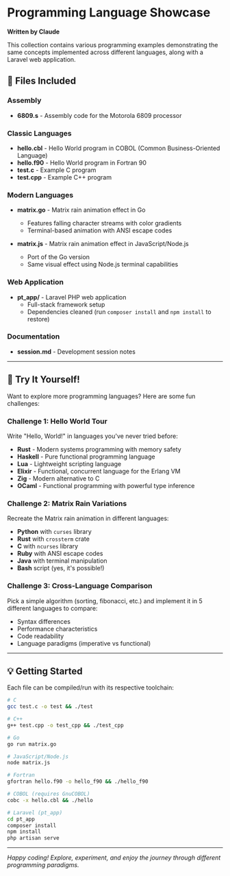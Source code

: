 # Programming Language Showcase

**Written by Claude**

This collection contains various programming examples demonstrating the same concepts implemented across different languages, along with a Laravel web application.

## 📁 Files Included

### Assembly
- **6809.s** - Assembly code for the Motorola 6809 processor

### Classic Languages
- **hello.cbl** - Hello World program in COBOL (Common Business-Oriented Language)
- **hello.f90** - Hello World program in Fortran 90
- **test.c** - Example C program
- **test.cpp** - Example C++ program

### Modern Languages
- **matrix.go** - Matrix rain animation effect in Go
  - Features falling character streams with color gradients
  - Terminal-based animation with ANSI escape codes

- **matrix.js** - Matrix rain animation effect in JavaScript/Node.js
  - Port of the Go version
  - Same visual effect using Node.js terminal capabilities

### Web Application
- **pt_app/** - Laravel PHP web application
  - Full-stack framework setup
  - Dependencies cleaned (run `composer install` and `npm install` to restore)

### Documentation
- **session.md** - Development session notes

---

## 🚀 Try It Yourself!

Want to explore more programming languages? Here are some fun challenges:

### Challenge 1: Hello World Tour
Write "Hello, World!" in languages you've never tried before:
- **Rust** - Modern systems programming with memory safety
- **Haskell** - Pure functional programming language
- **Lua** - Lightweight scripting language
- **Elixir** - Functional, concurrent language for the Erlang VM
- **Zig** - Modern alternative to C
- **OCaml** - Functional programming with powerful type inference

### Challenge 2: Matrix Rain Variations
Recreate the Matrix rain animation in different languages:
- **Python** with `curses` library
- **Rust** with `crossterm` crate
- **C** with `ncurses` library
- **Ruby** with ANSI escape codes
- **Java** with terminal manipulation
- **Bash** script (yes, it's possible!)

### Challenge 3: Cross-Language Comparison
Pick a simple algorithm (sorting, fibonacci, etc.) and implement it in 5 different languages to compare:
- Syntax differences
- Performance characteristics
- Code readability
- Language paradigms (imperative vs functional)

---

## 💡 Getting Started

Each file can be compiled/run with its respective toolchain:

```bash
# C
gcc test.c -o test && ./test

# C++
g++ test.cpp -o test_cpp && ./test_cpp

# Go
go run matrix.go

# JavaScript/Node.js
node matrix.js

# Fortran
gfortran hello.f90 -o hello_f90 && ./hello_f90

# COBOL (requires GnuCOBOL)
cobc -x hello.cbl && ./hello

# Laravel (pt_app)
cd pt_app
composer install
npm install
php artisan serve
```

---

*Happy coding! Explore, experiment, and enjoy the journey through different programming paradigms.*
